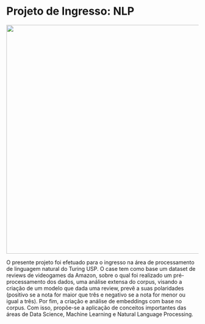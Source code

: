 # Projeto de Ingresso: NLP
 
<div align = "center">
<img src = "https://s2.glbimg.com/5HST5GI-mwzXXHlzOSUMFPbJcxE=/top/e.glbimg.com/og/ed/f/original/2021/04/07/meme-kelly-key.jpg" width = "600px" />
<div align = "left">

O presente projeto foi efetuado para o ingresso na área de processamento de linguagem natural do Turing USP. O case tem como base um dataset de reviews de videogames da Amazon, sobre o qual foi realizado um pré-processamento dos dados, uma análise extensa do corpus, visando a criação de um modelo que dada uma review, prevê a suas polaridades (positivo se a nota for maior que três e negativo se a nota for menor ou igual a três). Por fim, a criação e análise de embeddings com base no corpus. Com isso, propõe-se a aplicação de conceitos importantes das áreas de Data Science, Machine Learning e Natural Language Processing.
